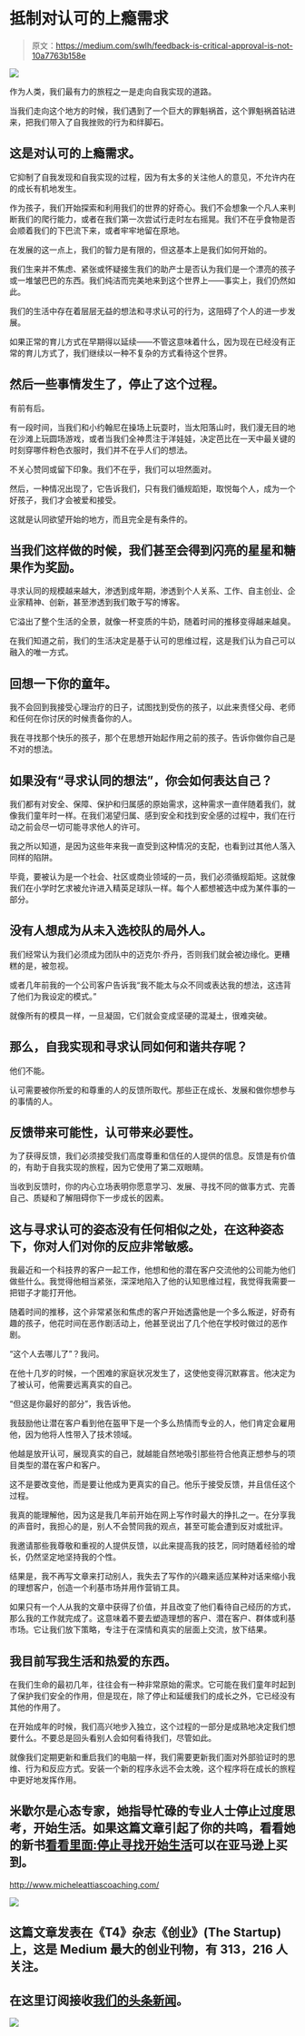 # 抵制对认可的上瘾需求

> 原文：<https://medium.com/swlh/feedback-is-critical-approval-is-not-10a7763b158e>

![](img/cdf0729bc8c9300f10cf3c2985f97fb3.png)

作为人类，我们最有力的旅程之一是走向自我实现的道路。

当我们走向这个地方的时候，我们遇到了一个巨大的罪魁祸首，这个罪魁祸首钻进来，把我们带入了自我挫败的行为和绊脚石。

## 这是对认可的上瘾需求。

它抑制了自我发现和自我实现的过程，因为有太多的关注他人的意见，不允许内在的成长有机地发生。

作为孩子，我们开始探索和利用我们的世界的好奇心。我们不会想象一个凡人来判断我们的爬行能力，或者在我们第一次尝试行走时左右摇晃。我们不在乎食物是否会顺着我们的下巴流下来，或者牢牢地留在原地。

在发展的这一点上，我们的智力是有限的，但这基本上是我们如何开始的。

我们生来并不焦虑、紧张或怀疑接生我们的助产士是否认为我们是一个漂亮的孩子或一堆皱巴巴的东西。我们纯洁而完美地来到这个世界上——事实上，我们仍然如此。

我们的生活中存在着层层无益的想法和寻求认可的行为，这阻碍了个人的进一步发展。

如果正常的育儿方式在早期得以延续——不管这意味着什么，因为现在已经没有正常的育儿方式了，我们继续以一种不复杂的方式看待这个世界。

## 然后一些事情发生了，停止了这个过程。

有前有后。

有一段时间，当我们和小约翰尼在操场上玩耍时，当太阳落山时，我们漫无目的地在沙滩上玩圆场游戏，或者当我们全神贯注于洋娃娃，决定芭比在一天中最关键的时刻穿哪件粉色衣服时，我们并不在乎人们的想法。

不关心赞同或留下印象。我们不在乎，我们可以坦然面对。

然后，一种情况出现了，它告诉我们，只有我们循规蹈矩，取悦每个人，成为一个好孩子，我们才会被爱和接受。

这就是认同欲望开始的地方，而且完全是有条件的。

## 当我们这样做的时候，我们甚至会得到闪亮的星星和糖果作为奖励。

寻求认同的规模越来越大，渗透到成年期，渗透到个人关系、工作、自主创业、企业家精神、创新，甚至渗透到我们敢于写的博客。

它溢出了整个生活的全景，就像一杯变质的牛奶，随着时间的推移变得越来越臭。

在我们知道之前，我们的生活决定是基于认可的思维过程，这是我们认为自己可以融入的唯一方式。

## 回想一下你的童年。

我不会回到我接受心理治疗的日子，试图找到受伤的孩子，以此来责怪父母、老师和任何在你讨厌的时候责备你的人。

我在寻找那个快乐的孩子，那个在思想开始起作用之前的孩子。告诉你做你自己是不对的想法。

## 如果没有“寻求认同的想法”，你会如何表达自己？

我们都有对安全、保障、保护和归属感的原始需求，这种需求一直伴随着我们，就像我们童年时一样。在我们渴望归属、感到安全和找到安全感的过程中，我们在行动之前会尽一切可能寻求他人的许可。

我之所以知道，是因为这些年来我一直受到这种情况的支配，也看到过其他人落入同样的陷阱。

毕竟，要被认为是一个社会、社区或商业领域的一员，我们必须循规蹈矩。这就像我们在小学时乞求被允许进入精英足球队一样。每个人都想被选中成为某件事的一部分。

## 没有人想成为从未入选校队的局外人。

我们经常认为我们必须成为团队中的迈克尔·乔丹，否则我们就会被边缘化。更糟糕的是，被忽视。

或者几年前我的一个公司客户告诉我“我不能太与众不同或表达我的想法，这违背了他们为我设定的模式。”

就像所有的模具一样，一旦凝固，它们就会变成坚硬的混凝土，很难突破。

## 那么，自我实现和寻求认同如何和谐共存呢？

他们不能。

认可需要被你所爱的和尊重的人的反馈所取代。那些正在成长、发展和做你想参与的事情的人。

## 反馈带来可能性，认可带来必要性。

为了获得反馈，我们必须接受我们高度尊重和信任的人提供的信息。反馈是有价值的，有助于自我实现的旅程，因为它使用了第二双眼睛。

当收到反馈时，你的内心立场表明你愿意学习、发展、寻找不同的做事方式、完善自己、质疑和了解阻碍你下一步成长的因素。

## 这与寻求认可的姿态没有任何相似之处，在这种姿态下，你对人们对你的反应非常敏感。

我最近和一个科技界的客户一起工作，他想和他的潜在客户交流他的公司能为他们做些什么。我觉得他相当紧张，深深地陷入了他的认知思维过程，我觉得我需要一把钳子才能打开他。

随着时间的推移，这个非常紧张和焦虑的客户开始透露他是一个多么叛逆，好奇有趣的孩子，他花时间在恶作剧活动上，他甚至说出了几个他在学校时做过的恶作剧。

“这个人去哪儿了”？我问。

在他十几岁的时候，一个困难的家庭状况发生了，这使他变得沉默寡言。他决定为了被认可，他需要远离真实的自己。

“但这是你最好的部分”，我告诉他。

我鼓励他让潜在客户看到他在盔甲下是一个多么热情而专业的人，他们肯定会雇用他，因为他将人性带入了技术领域。

他越是放开认可，展现真实的自己，就越能自然地吸引那些符合他真正想参与的项目类型的潜在客户和客户。

这不是要改变他，而是要让他成为更真实的自己。他乐于接受反馈，并且信任这个过程。

我真的能理解他，因为这是我几年前开始在网上写作时最大的挣扎之一。在分享我的声音时，我担心的是，别人不会赞同我的观点，甚至可能会遭到反对或批评。

我邀请那些我尊敬和重视的人提供反馈，以此来提高我的技艺，同时随着经验的增长，仍然坚定地坚持我的个性。

结果是，我不再写文章来打动别人，我失去了写作的兴趣来适应某种对话来缩小我的理想客户，创造一个利基市场并用作营销工具。

如果只有一个人从我的文章中获得了价值，并且改变了他们看待自己经历的方式，那么我的工作就完成了。这意味着不要去塑造理想的客户、潜在客户、群体或利基市场。它让我们放下策略，专注于在深情和真实的层面上交流，放下结果。

## 我目前写我生活和热爱的东西。

在我们生命的最初几年，往往会有一种非常原始的需求。它可能在我们童年时起到了保护我们安全的作用，但是现在，除了停止和延缓我们的成长之外，它已经没有其他的作用了。

在开始成年的时候，我们高兴地步入独立，这个过程的一部分是成熟地决定我们想要什么。不要总是回头看别人会如何看待我们，尽管如此。

就像我们定期更新和重启我们的电脑一样，我们需要更新我们面对外部验证时的思维、行为和反应方式。安装一个新的程序永远不会太晚，这个程序将在成长的旅程中更好地发挥作用。

## 米歇尔是心态专家，她指导忙碌的专业人士停止过度思考，开始生活。如果这篇文章引起了你的共鸣，看看她的新书[看看里面:停止寻找开始生活](https://www.amazon.co.uk/Look-Inside-Seeking-Start-Living/dp/1781332959)可以在亚马逊上买到。

http://www.micheleattiascoaching.com/

[![](img/308a8d84fb9b2fab43d66c117fcc4bb4.png)](https://medium.com/swlh)

## 这篇文章发表在《T4》杂志《创业》(The Startup)上，这是 Medium 最大的创业刊物，有 313，216 人关注。

## 在这里订阅接收[我们的头条新闻](http://growthsupply.com/the-startup-newsletter/)。

[![](img/b0164736ea17a63403e660de5dedf91a.png)](https://medium.com/swlh)
